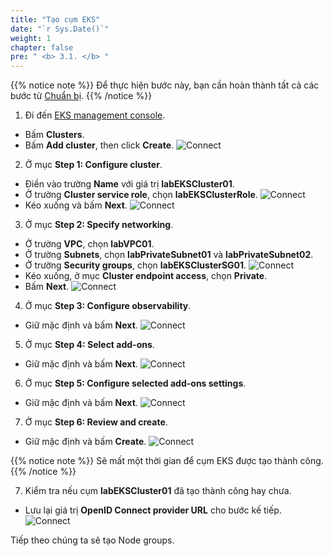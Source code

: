 ```yaml
---
title: "Tạo cụm EKS"
date: "`r Sys.Date()`"
weight: 1
chapter: false
pre: " <b> 3.1. </b> "
---
```


{{% notice note %}}
Để thực hiện bước này, bạn cần hoàn thành tất cả các bước từ [Chuẩn bị](/2-Prerequisite/).
{{% /notice %}}

1. Đi đến [EKS management console](https://console.aws.amazon.com/eks/home).

- Bấm **Clusters**.
- Bấm **Add cluster**, then click **Create**.
  ![Connect](/workshop-01-wordpress-deployment-on-eks/images/3.eks/ws01-createeks01.png)

2. Ở mục **Step 1: Configure cluster**.

- Điền vào trường **Name** với giá trị **labEKSCluster01**.
- Ở trường **Cluster service role**, chọn **labEKSClusterRole**.
  ![Connect](/workshop-01-wordpress-deployment-on-eks/images/3.eks/ws01-createeks02.png)
- Kéo xuống và bấm **Next**.
  ![Connect](/workshop-01-wordpress-deployment-on-eks/images/3.eks/ws01-createeks03.png)

3. Ở mục **Step 2: Specify networking**.

- Ở trường **VPC**, chọn **labVPC01**.
- Ở trường **Subnets**, chọn **labPrivateSubnet01** và **labPrivateSubnet02**.
- Ở trường **Security groups**, chọn **labEKSClusterSG01**.
  ![Connect](/workshop-01-wordpress-deployment-on-eks/images/3.eks/ws01-createeks04.png)
- Kéo xuống, ở mục **Cluster endpoint access**, chọn **Private**.
- Bấm **Next**.
  ![Connect](/workshop-01-wordpress-deployment-on-eks/images/3.eks/ws01-createeks05.png)

4. Ở mục **Step 3: Configure observability**.

- Giữ mặc định và bấm **Next**.
  ![Connect](/workshop-01-wordpress-deployment-on-eks/images/3.eks/ws01-createeks06.png)

5. Ở mục **Step 4: Select add-ons**.

- Giữ mặc định và bấm **Next**.
  ![Connect](/workshop-01-wordpress-deployment-on-eks/images/3.eks/ws01-createeks07.png)

6. Ở mục **Step 5: Configure selected add-ons settings**.

- Giữ mặc định và bấm **Next**.
  ![Connect](/workshop-01-wordpress-deployment-on-eks/images/3.eks/ws01-createeks08.png)

7. Ở mục **Step 6: Review and create**.

- Giữ mặc định và bấm **Create**.
  ![Connect](/workshop-01-wordpress-deployment-on-eks/images/3.eks/ws01-createeks09.png)

{{% notice note %}}
Sẽ mất một thời gian để cụm EKS được tạo thành công.
{{% /notice %}}

7. Kiểm tra nếu cụm **labEKSCluster01** đã tạo thành công hay chưa.

- Lưu lại giá trị **OpenID Connect provider URL** cho bước kế tiếp.
  ![Connect](/workshop-01-wordpress-deployment-on-eks/images/3.eks/ws01-createeks10.png)

Tiếp theo chúng ta sẽ tạo Node groups.
